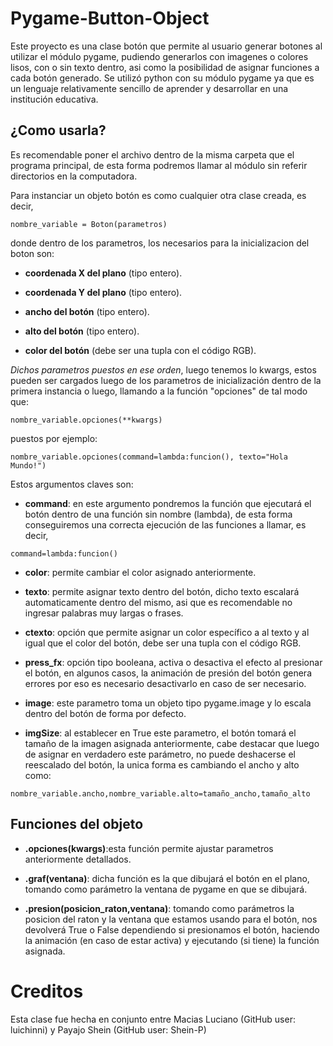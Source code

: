 # Pygame-Button-Object
Este proyecto es una clase botón que permite al usuario generar botones al utilizar el módulo pygame, pudiendo generarlos con imagenes o colores lisos, con o sin texto dentro, asi como la posibilidad de asignar funciones a cada botón generado.
Se utilizó python con su módulo pygame ya que es un lenguaje relativamente sencillo de aprender y desarrollar en una institución educativa.

## ¿Como usarla?
Es recomendable poner el archivo dentro de la misma carpeta que el programa principal, de esta forma podremos llamar al módulo sin referir directorios en la computadora.

Para instanciar un objeto botón es como cualquier otra clase creada, es decir, 
```
nombre_variable = Boton(parametros)
```
donde dentro de los parametros, los necesarios para la inicializacion del boton son:

  - **coordenada X del plano** (tipo entero).
 
  - **coordenada Y del plano** (tipo entero).
  
  - **ancho del botón** (tipo entero).
  
  - **alto del botón** (tipo entero).
  
  - **color del botón** (debe ser una tupla con el código RGB).
  
_Dichos parametros puestos en ese orden_, luego tenemos lo kwargs, estos pueden ser cargados luego de los parametros de inicialización dentro de la primera instancia o luego, llamando a la función "opciones" de tal modo que: 
```
nombre_variable.opciones(**kwargs)
```
puestos por ejemplo: 
```
nombre_variable.opciones(command=lambda:funcion(), texto="Hola Mundo!")
```
Estos argumentos claves son:

  - **command**: en este argumento pondremos la función que ejecutará el botón dentro de una función sin nombre (lambda), de esta forma conseguiremos una correcta ejecución de las funciones a llamar, es decir, 
  ```
  command=lambda:funcion()
  ```
  
  
  - **color**: permite cambiar el color asignado anteriormente.
  
  - **texto**: permite asignar texto dentro del botón, dicho texto escalará automaticamente dentro del mismo, asi que es recomendable no ingresar palabras muy largas o frases.
  
  - **ctexto**: opción que permite asignar un color específico a al texto y al igual que el color del botón, debe ser una tupla con el código RGB.
  
  - **press_fx**: opción tipo booleana, activa o desactiva el efecto al presionar el botón, en algunos casos, la animación de presión del botón genera errores por eso es necesario desactivarlo en caso de ser necesario.
  
  - **image**: este parametro toma un objeto tipo pygame.image y lo escala dentro del botón de forma por defecto.
  
  - **imgSize**: al establecer en True este parametro, el botón tomará el tamaño de la imagen asignada anteriormente, cabe destacar que luego de asignar en verdadero este parámetro, no puede deshacerse el reescalado del botón, la unica forma es cambiando el ancho y alto como: 
  ```
  nombre_variable.ancho,nombre_variable.alto=tamaño_ancho,tamaño_alto
  ```
  
## Funciones del objeto

  - **.opciones(kwargs)**:esta función permite ajustar parametros anteriormente detallados.
  
  - **.graf(ventana)**: dicha función es la que dibujará el botón en el plano, tomando como parámetro la ventana de pygame en que se dibujará.
  
  - **.presion(posicion_raton,ventana)**: tomando como parámetros la posicion del raton y la ventana que estamos usando para el botón, nos devolverá True o False dependiendo si presionamos el botón, haciendo la animación (en caso de estar activa) y ejecutando (si tiene) la función asignada.
  
# Creditos
Esta clase fue hecha en conjunto entre Macias Luciano (GitHub user: luichinni) y Payajo Shein (GitHub user: Shein-P)
